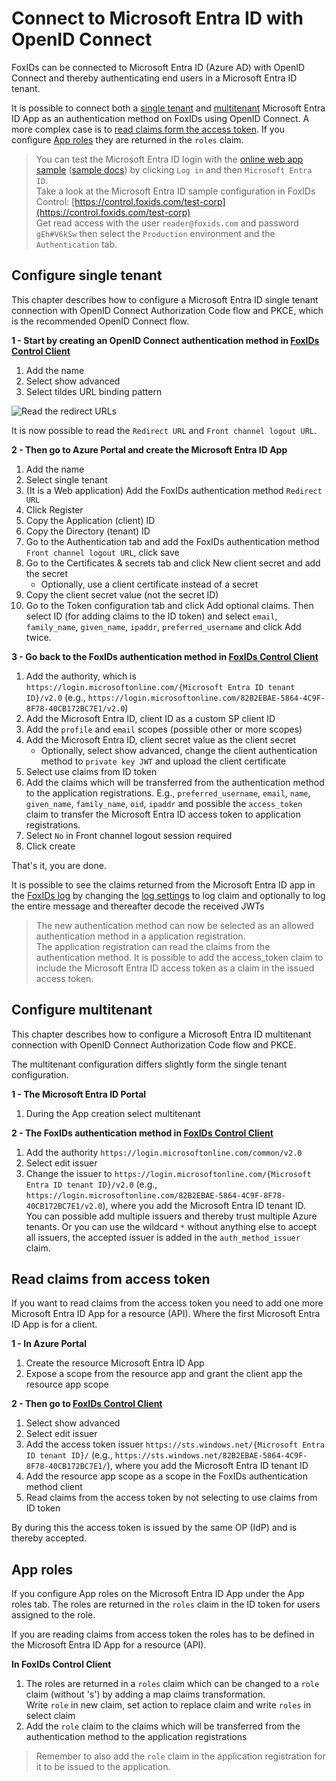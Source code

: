 ﻿# Connect to Microsoft Entra ID with OpenID Connect

FoxIDs can be connected to Microsoft Entra ID (Azure AD) with OpenID Connect and thereby authenticating end users in a Microsoft Entra ID tenant.

It is possible to connect both a [single tenant](#configure-single-tenant) and [multitenant](#configure-multitenant) Microsoft Entra ID App as an authentication method on FoxIDs using OpenID Connect.
A more complex case is to [read claims form the access token](#read-claims-from-access-token).
If you configure [App roles](#app-roles) they are returned in the `roles` claim. 

> You can test the Microsoft Entra ID login with the [online web app sample](https://aspnetoidcsample.itfoxtec.com) ([sample docs](samples.md#aspnetcoreoidcauthcodealluppartiessample)) by clicking `Log in` and then `Microsoft Entra ID`.  
> Take a look at the Microsoft Entra ID sample configuration in FoxIDs Control: [https://control.foxids.com/test-corp](https://control.foxids.com/test-corp)  
> Get read access with the user `reader@foxids.com` and password `gEh#V6kSw` then select the `Production` environment and the `Authentication` tab.

## Configure single tenant

This chapter describes how to configure a Microsoft Entra ID single tenant connection with OpenID Connect Authorization Code flow and PKCE, which is the recommended OpenID Connect flow.

**1 - Start by creating an OpenID Connect authentication method in [FoxIDs Control Client](control.md#foxids-control-client)**

 1. Add the name
 2. Select show advanced
 3. Select tildes URL binding pattern

![Read the redirect URLs](images/howto-oidc-azuread-readredirect.png)

It is now possible to read the `Redirect URL` and `Front channel logout URL`.

**2 - Then go to Azure Portal and create the Microsoft Entra ID App**

 1. Add the name
 2. Select single tenant
 3. (It is a Web application) Add the FoxIDs authentication method `Redirect URL` 
 4. Click Register
 5. Copy the Application (client) ID
 6. Copy the Directory (tenant) ID
 7. Go to the Authentication tab and add the FoxIDs authentication method `Front channel logout URL`, click save
 8. Go to the Certificates & secrets tab and click New client secret and add the secret 
    - Optionally, use a client certificate instead of a secret
 9. Copy the client secret value (not the secret ID)
 10. Go to the Token configuration tab and click Add optional claims. Then select ID (for adding claims to the ID token) and select `email`, `family_name`, `given_name`, `ipaddr`, `preferred_username` and click Add twice. 

**3 - Go back to the FoxIDs authentication method in [FoxIDs Control Client](control.md#foxids-control-client)**

 1. Add the authority, which is `https://login.microsoftonline.com/{Microsoft Entra ID tenant ID}/v2.0` (e.g., `https://login.microsoftonline.com/82B2EBAE-5864-4C9F-8F78-40CB172BC7E1/v2.0`)
 2. Add the Microsoft Entra ID, client ID as a custom SP client ID
 3. Add the `profile` and `email` scopes (possible other or more scopes)
 4. Add the Microsoft Entra ID, client secret value as the client secret
    - Optionally, select show advanced, change the client authentication method to `private key JWT` and upload the client certificate
 5. Select use claims from ID token
 6. Add the claims which will be transferred from the authentication method to the application registrations. E.g., `preferred_username`, `email`, `name`, `given_name`, `family_name`, `oid`, `ipaddr` and possible the `access_token` claim to transfer the Microsoft Entra ID access token to application registrations.  
 7. Select `No` in Front channel logout session required
 7. Click create

That's it, you are done. 

It is possible to see the claims returned from the Microsoft Entra ID app in the [FoxIDs log](logging.md#log-settings) by changing the [log settings](logging.md#log-settings) to log claim and optionally to log the entire message and thereafter decode the received JWTs

> The new authentication method can now be selected as an allowed authentication method in a application registration.  
> The application registration can read the claims from the authentication method. It is possible to add the access_token claim to include the Microsoft Entra ID access token as a claim in the issued access token.

## Configure multitenant

This chapter describes how to configure a Microsoft Entra ID multitenant connection with OpenID Connect Authorization Code flow and PKCE.

The multitenant configuration differs slightly form the single tenant configuration.

**1 - The Microsoft Entra ID Portal**

 1. During the App creation select multitenant

**2 - The FoxIDs authentication method in [FoxIDs Control Client](control.md#foxids-control-client)**

 1. Add the authority `https://login.microsoftonline.com/common/v2.0`
 2. Select edit issuer
 3. Change the issuer to `https://login.microsoftonline.com/{Microsoft Entra ID tenant ID}/v2.0` (e.g., `https://login.microsoftonline.com/82B2EBAE-5864-4C9F-8F78-40CB172BC7E1/v2.0`), where you add the Microsoft Entra ID tenant ID.  
 You can possible add multiple issuers and thereby trust multiple Azure tenants. Or you can use the wildcard `*` without anything else to accept all issuers, the accepted issuer is added in the `auth_method_issuer` claim.

## Read claims from access token

If you want to read claims from the access token you need to add one more Microsoft Entra ID App for a resource (API). Where the first Microsoft Entra ID App is for a client.

**1 - In Azure Portal**

1. Create the resource Microsoft Entra ID App 
2. Expose a scope from the resource app and grant the client app the resource app scope

**2 - Then go to [FoxIDs Control Client](control.md#foxids-control-client)**

1. Select show advanced
2. Select edit issuer
3. Add the access token issuer `https://sts.windows.net/{Microsoft Entra ID tenant ID}/` (e.g., `https://sts.windows.net/82B2EBAE-5864-4C9F-8F78-40CB172BC7E1/`), where you add the Microsoft Entra ID tenant ID
4. Add the resource app scope as a scope in the FoxIDs authentication method client
5. Read claims from the access token by not selecting to use claims from ID token

By during this the access token is issued by the same OP (IdP) and is thereby accepted.

## App roles

If you configure App roles on the Microsoft Entra ID App under the App roles tab. 
The roles are returned in the `roles` claim in the ID token for users assigned to the role.

If you are reading claims from access token the roles has to be defined in the Microsoft Entra ID App for a resource (API).

**In FoxIDs Control Client**

1. The roles are returned in a `roles` claim which can be changed to a `role` claim (without 's') by adding a map claims transformation.  
Write `role` in new claim, set action to replace claim and write `roles` in select claim
2. Add the `role` claim to the claims which will be transferred from the authentication method to the application registrations

> Remember to also add the `role` claim in the application registration for it to be issued to the application.
